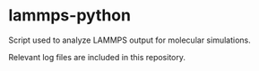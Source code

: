 # lammps-python

Script used to analyze LAMMPS output for molecular simulations.

Relevant log files are included in this repository.
